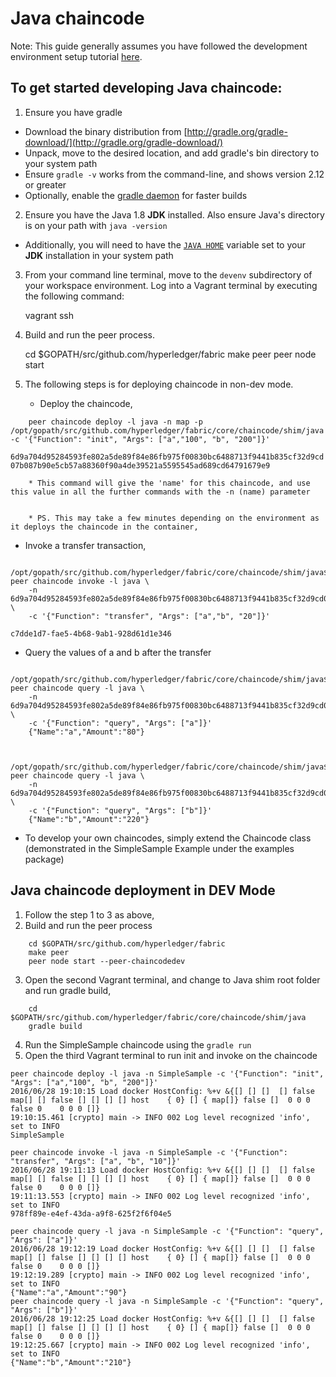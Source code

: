 # Java chaincode 

Note: This guide generally assumes you have followed the development environment setup tutorial [here](https://github.com/hyperledger/fabric/blob/master/docs/API/SandboxSetup.md).
## To get started developing Java chaincode: 
1. Ensure you have gradle
  * Download the binary distribution from [http://gradle.org/gradle-download/](http://gradle.org/gradle-download/)
  * Unpack, move to the desired location, and add gradle's bin directory to your system path
  * Ensure `gradle -v` works from the command-line, and shows version 2.12 or greater
  * Optionally, enable the [gradle daemon](https://docs.gradle.org/current/userguide/gradle_daemon.html) for faster builds
2. Ensure you have the Java 1.8 **JDK** installed. Also ensure Java's directory is on your path with `java -version`
  * Additionally, you will need to have the [`JAVA HOME`](https://docs.oracle.com/cd/E19182-01/821-0917/6nluh6gq9/index.html) variable set to your **JDK** installation in your system path
3. From your command line terminal, move to the `devenv` subdirectory of your workspace environment. Log into a Vagrant terminal by executing the following command:

    vagrant ssh

4. Build and run the peer process. 

    cd $GOPATH/src/github.com/hyperledger/fabric
    make peer
    peer node start

5. The following steps is for deploying chaincode in non-dev mode.

	* Deploy the chaincode,
```
	peer chaincode deploy -l java -n map -p /opt/gopath/src/github.com/hyperledger/fabric/core/chaincode/shim/java -c '{"Function": "init", "Args": ["a","100", "b", "200"]}'
```

`6d9a704d95284593fe802a5de89f84e86fb975f00830bc6488713f9441b835cf32d9cd07b087b90e5cb57a88360f90a4de39521a5595545ad689cd64791679e9`

		* This command will give the 'name' for this chaincode, and use this value in all the further commands with the -n (name) parameter


		* PS. This may take a few minutes depending on the environment as it deploys the chaincode in the container,

* Invoke a transfer transaction,

```
	/opt/gopath/src/github.com/hyperledger/fabric/core/chaincode/shim/java$ peer chaincode invoke -l java \
	-n 6d9a704d95284593fe802a5de89f84e86fb975f00830bc6488713f9441b835cf32d9cd07b087b90e5cb57a88360f90a4de39521a5595545ad689cd64791679e9 \
	-c '{"Function": "transfer", "Args": ["a","b", "20"]}'
```
`c7dde1d7-fae5-4b68-9ab1-928d61d1e346`

* Query the values of a and b after the transfer

```
	/opt/gopath/src/github.com/hyperledger/fabric/core/chaincode/shim/java$ peer chaincode query -l java \
	-n 6d9a704d95284593fe802a5de89f84e86fb975f00830bc6488713f9441b835cf32d9cd07b087b90e5cb57a88360f90a4de39521a5595545ad689cd64791679e9 \
	-c '{"Function": "query", "Args": ["a"]}'
	{"Name":"a","Amount":"80"}


	/opt/gopath/src/github.com/hyperledger/fabric/core/chaincode/shim/java$ peer chaincode query -l java \
	-n 6d9a704d95284593fe802a5de89f84e86fb975f00830bc6488713f9441b835cf32d9cd07b087b90e5cb57a88360f90a4de39521a5595545ad689cd64791679e9 \
	-c '{"Function": "query", "Args": ["b"]}'
	{"Name":"b","Amount":"220"}
```

* To develop your own chaincodes, simply extend the Chaincode class (demonstrated in the SimpleSample Example under the examples package)


## Java chaincode deployment in DEV Mode
1. Follow the step 1 to 3 as above,
2. Build and run the peer process
```    
    cd $GOPATH/src/github.com/hyperledger/fabric
    make peer
    peer node start --peer-chaincodedev
```
3. Open the second Vagrant terminal, and change to Java shim root folder and run gradle build,
```
    cd $GOPATH/src/github.com/hyperledger/fabric/core/chaincode/shim/java
    gradle build
```
4. Run the SimpleSample chaincode using the `gradle run`
5. Open the third Vagrant terminal to run init and invoke on the chaincode


```
peer chaincode deploy -l java -n SimpleSample -c '{"Function": "init", "Args": ["a","100", "b", "200"]}'
2016/06/28 19:10:15 Load docker HostConfig: %+v &{[] [] []  [] false map[] [] false [] [] [] [] host    { 0} [] { map[]} false []  0 0 0 false 0    0 0 0 []}
19:10:15.461 [crypto] main -> INFO 002 Log level recognized 'info', set to INFO
SimpleSample

peer chaincode invoke -l java -n SimpleSample -c '{"Function": "transfer", "Args": ["a", "b", "10"]}'
2016/06/28 19:11:13 Load docker HostConfig: %+v &{[] [] []  [] false map[] [] false [] [] [] [] host    { 0} [] { map[]} false []  0 0 0 false 0    0 0 0 []}
19:11:13.553 [crypto] main -> INFO 002 Log level recognized 'info', set to INFO
978ff89e-e4ef-43da-a9f8-625f2f6f04e5

peer chaincode query -l java -n SimpleSample -c '{"Function": "query", "Args": ["a"]}'
2016/06/28 19:12:19 Load docker HostConfig: %+v &{[] [] []  [] false map[] [] false [] [] [] [] host    { 0} [] { map[]} false []  0 0 0 false 0    0 0 0 []}
19:12:19.289 [crypto] main -> INFO 002 Log level recognized 'info', set to INFO
{"Name":"a","Amount":"90"}
peer chaincode query -l java -n SimpleSample -c '{"Function": "query", "Args": ["b"]}'
2016/06/28 19:12:25 Load docker HostConfig: %+v &{[] [] []  [] false map[] [] false [] [] [] [] host    { 0} [] { map[]} false []  0 0 0 false 0    0 0 0 []}
19:12:25.667 [crypto] main -> INFO 002 Log level recognized 'info', set to INFO
{"Name":"b","Amount":"210"}
```
